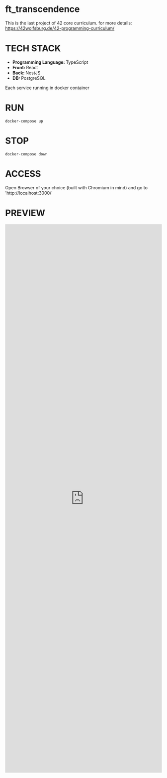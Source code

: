 # ft_transcendence
This is the last project of 42 core curriculum.
for more details: https://42wolfsburg.de/42-programming-curriculum/

# TECH STACK
<ul>
  <li><strong>Programming Language: </strong> TypeScript</li>
  <li><strong>Front: </strong>React</li>
  <li><strong>Back: </strong>NestJS</li>
  <li><strong>DB: </strong>PostgreSQL</li>
</ul>
<p>Each service running in docker container</p>

# RUN
`docker-compose up`

# STOP
`docker-compose down`

# ACCESS
Open Browser of your choice (built with Chromium in mind) and go to 'http://localhost:3000/'

# PREVIEW

<iframe class="imgur-embed" width="100%" height="1762" frameborder="0" src="https://i.imgur.com/y1HFbKJ.gifv#embed"></iframe>


